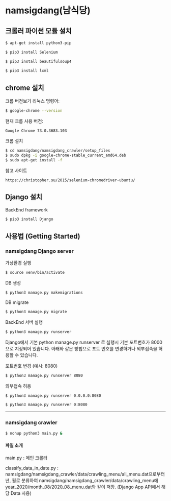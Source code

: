 # namsigdang(남식당)

## 크롤러 파이썬 모듈 설치

```bash
$ apt-get install python3-pip

```

```bash
$ pip3 install Selenium
```

```bash
$ pip3 install beautifulsoup4

```

```bash
$ pip3 install lxml

```

## chrome 설치

크롬 버전보기 리눅스 명령어: 

```bash
$ google-chrome --version
```

현재 크롬 사용 버전:  

```
Google Chrome 73.0.3683.103
```

크롬 설치

```bash
$ cd namsigdang/namsigdang_crawler/setup_files
$ sudo dpkg -i google-chrome-stable_current_amd64.deb
$ sudo apt-get install -f

```

참고 사이트
```
https://christopher.su/2015/selenium-chromedriver-ubuntu/
```

## Django 설치

BackEnd framework

```bash
$ pip3 install Django

```



## 사용법 (Getting Started)


### namsigdang Django server

가상환경 실행
```bash
$ source venv/bin/activate
```

DB 생성

```bash
$ python3 manage.py makemigrations

```

DB migrate

```bash
$ python3 manage.py migrate

```

BackEnd 서버 실행
```bash
$ python3 manage.py runserver
```

Django에서 기본 python manage.py runserver 로 실행시 기본 포트번호가 8000으로 지정되어 있습니다.
아래와 같은 방법으로 포트 번호를 변경하거나 외부접속을 허용할 수 있습니다.



포트번호 변경 (예시: 8080)
```bash
$ python3 manage.py runserver 8080
```
외부접속 허용
```bash
$ python3 manage.py runserver 0.0.0.0:8080
```
```bash
$ python3 manage.py runserver 0:8080
```

---

### namsigdang crawler

```bash
$ nohup python3 main.py &
```

#### 파일 소개
main.py : 메인 크롤러

classify_data_in_date.py : namsigdang/namsigdang_crawler/data/crawling_menu/all_menu.dat으로부터 년, 월로 분류하여 namsigdang/namsigdang_crawler/data/crawling_menu에 year_2020/month_08/2020_08_menu.dat와 같이 저장. (Django App API에서 해당 Data 사용)

